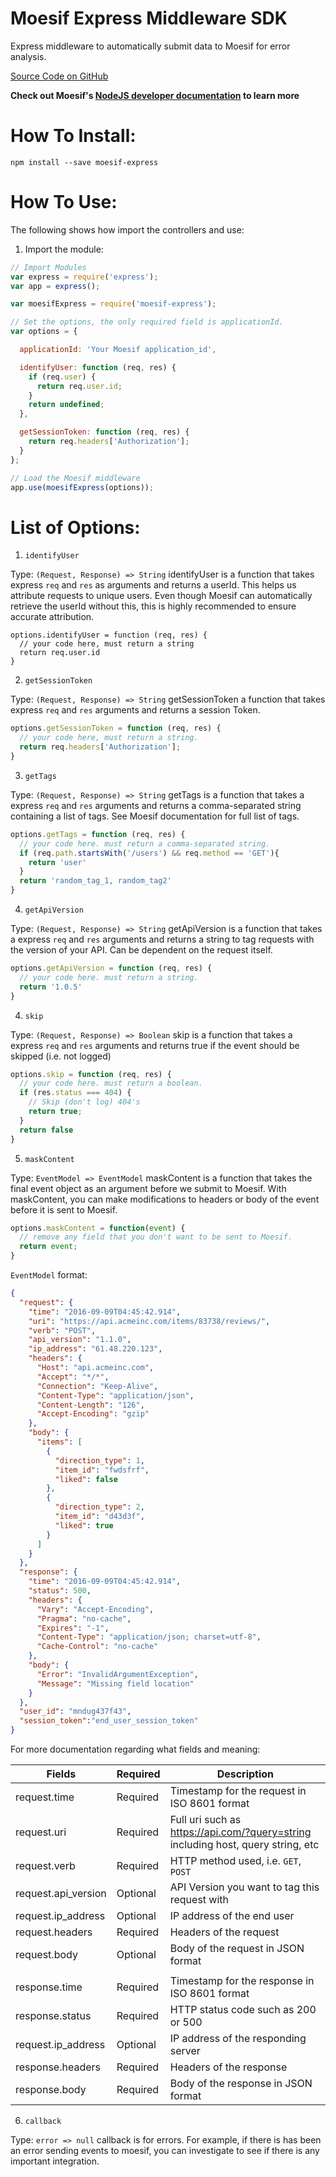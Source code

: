 Moesif Express Middleware SDK
=============================

Express middleware to automatically submit data to Moesif for error analysis.

[Source Code on GitHub](https://github.com/moesif/moesif-express)

__Check out Moesif's
[NodeJS developer documentation](https://www.moesif.com/developer-documentation/?javascript) to learn more__

How To Install:
===============

```shell
npm install --save moesif-express
```

How To Use:
===========
The following shows how import the controllers and use:

1) Import the module:

```javascript
// Import Modules
var express = require('express');
var app = express();

var moesifExpress = require('moesif-express');

// Set the options, the only required field is applicationId.
var options = {

  applicationId: 'Your Moesif application_id',

  identifyUser: function (req, res) {
    if (req.user) {
      return req.user.id;
    }
    return undefined;
  },

  getSessionToken: function (req, res) {
    return req.headers['Authorization'];
  }
};

// Load the Moesif middleware
app.use(moesifExpress(options));

```

List of Options:
================

1) `identifyUser`

Type: `(Request, Response) => String`
identifyUser is a function that takes express `req` and `res` as arguments
and returns a userId. This helps us attribute requests to unique users. Even though Moesif can
automatically retrieve the userId without this, this is highly recommended to ensure accurate attribution.

```
options.identifyUser = function (req, res) {
  // your code here, must return a string
  return req.user.id
}
```

2) `getSessionToken`

Type: `(Request, Response) => String`
getSessionToken a function that takes express `req` and `res` arguments and returns a session Token.

```javascript
options.getSessionToken = function (req, res) {
  // your code here, must return a string.
  return req.headers['Authorization'];
}
```

3) `getTags`

Type: `(Request, Response) => String`
getTags is a function that takes a express `req` and `res` arguments and returns a comma-separated string containing a list of tags.
See Moesif documentation for full list of tags.

```javascript
options.getTags = function (req, res) {
  // your code here. must return a comma-separated string.
  if (req.path.startsWith('/users') && req.method == 'GET'){
    return 'user'
  }
  return 'random_tag_1, random_tag2'
}
```

4) `getApiVersion`

Type: `(Request, Response) => String`
getApiVersion is a function that takes a express `req` and `res` arguments and returns a string to tag requests with the version of your API. Can be dependent on the request itself.
```javascript
options.getApiVersion = function (req, res) {
  // your code here. must return a string.
  return '1.0.5'
}
```

4) `skip`

Type: `(Request, Response) => Boolean`
skip is a function that takes a express `req` and `res` arguments and returns true if the event should be skipped (i.e. not logged)
```javascript
options.skip = function (req, res) {
  // your code here. must return a boolean.
  if (res.status === 404) {
    // Skip (don't log) 404's
    return true;
  }
  return false
}
```

5) `maskContent`

Type: `EventModel => EventModel`
maskContent is a function that takes the final event object as an argument before we submit to Moesif.
With maskContent, you can make modifications to headers or body of the event before it is sent to Moesif.

 ```javascript
 options.maskContent = function(event) {
   // remove any field that you don't want to be sent to Moesif.
   return event;
 }
 ```

`EventModel` format:

```json
{
  "request": {
    "time": "2016-09-09T04:45:42.914",
    "uri": "https://api.acmeinc.com/items/83738/reviews/",
    "verb": "POST",
    "api_version": "1.1.0",
    "ip_address": "61.48.220.123",
    "headers": {
      "Host": "api.acmeinc.com",
      "Accept": "*/*",
      "Connection": "Keep-Alive",
      "Content-Type": "application/json",
      "Content-Length": "126",
      "Accept-Encoding": "gzip"
    },
    "body": {
      "items": [
        {
          "direction_type": 1,
          "item_id": "fwdsfrf",
          "liked": false
        },
        {
          "direction_type": 2,
          "item_id": "d43d3f",
          "liked": true
        }
      ]
    }
  },
  "response": {
    "time": "2016-09-09T04:45:42.914",
    "status": 500,
    "headers": {
      "Vary": "Accept-Encoding",
      "Pragma": "no-cache",
      "Expires": "-1",
      "Content-Type": "application/json; charset=utf-8",
      "Cache-Control": "no-cache"
    },
    "body": {
      "Error": "InvalidArgumentException",
      "Message": "Missing field location"
    }
  },
  "user_id": "mndug437f43",
  "session_token":"end_user_session_token"
}

```

For more documentation regarding what fields and meaning:

Fields | Required | Description
--------- | -------- | -----------
request.time | Required | Timestamp for the request in ISO 8601 format
request.uri | Required | Full uri such as https://api.com/?query=string including host, query string, etc
request.verb | Required | HTTP method used, i.e. `GET`, `POST`
request.api_version | Optional | API Version you want to tag this request with
request.ip_address | Optional | IP address of the end user
request.headers | Required | Headers of the  request
request.body | Optional | Body of the request in JSON format
||
response.time | Required | Timestamp for the response in ISO 8601 format
response.status | Required | HTTP status code such as 200 or 500
request.ip_address | Optional | IP address of the responding server
response.headers | Required | Headers of the response
response.body | Required | Body of the response in JSON format


6) `callback`

Type: `error => null`
callback is for errors. For example, if there is has been an error sending events 
to moesif, you can investigate to see if there is any important integration. 